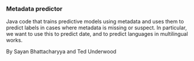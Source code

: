 ### Metadata predictor

Java code that trains predictive models using metadata and uses them to predict labels in cases where metadata is missing or suspect. In particular, we want to use this to predict date, and to predict languages in multilingual works.

By Sayan Bhattacharyya and Ted Underwood

